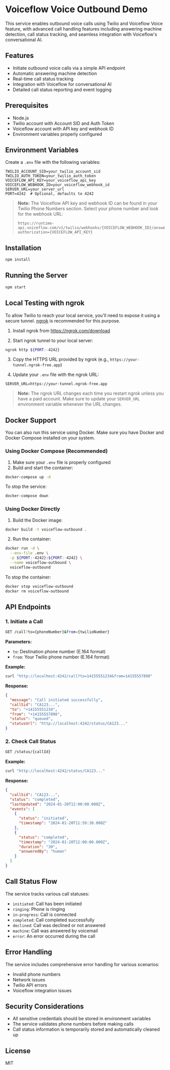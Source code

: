 # Voiceflow Voice Outbound Demo

This service enables outbound voice calls using Twilio and Voiceflow Voice feature, with advanced call handling features including answering machine detection, call status tracking, and seamless integration with Voiceflow's conversational AI.

## Features

- Initiate outbound voice calls via a simple API endpoint
- Automatic answering machine detection
- Real-time call status tracking
- Integration with Voiceflow for conversational AI
- Detailed call status reporting and event logging

## Prerequisites

- Node.js
- Twilio account with Account SID and Auth Token
- Voiceflow account with API key and webhook ID
- Environment variables properly configured

## Environment Variables

Create a `.env` file with the following variables:

```env
TWILIO_ACCOUNT_SID=your_twilio_account_sid
TWILIO_AUTH_TOKEN=your_twilio_auth_token
VOICEFLOW_API_KEY=your_voiceflow_api_key
VOICEFLOW_WEBHOOK_ID=your_voiceflow_webhook_id
SERVER_URL=your_server_url
PORT=4242  # Optional, defaults to 4242
```

> **Note:** The Voiceflow API key and webhook ID can be found in your Twilio Phone Numbers section.
> Select your phone number and look for the webhook URL:
> ```
> https://runtime-api.voiceflow.com/v1/twilio/webhooks/{VOICEFLOW_WEBHOOK_ID}/answer?authorization={VOICEFLOW_API_KEY}
> ```


## Installation

```bash
npm install
```

## Running the Server

```bash
npm start
```

## Local Testing with ngrok

To allow Twilio to reach your local service, you'll need to expose it using a secure tunnel. [ngrok](https://ngrok.com/) is recommended for this purpose.

1. Install ngrok from https://ngrok.com/download

2. Start ngrok tunnel to your local server:

```bash
ngrok http ${PORT:-4242}
```

3. Copy the HTTPS URL provided by ngrok (e.g., `https://your-tunnel.ngrok-free.app`)

4. Update your `.env` file with the ngrok URL:

```env
SERVER_URL=https://your-tunnel.ngrok-free.app
```

> **Note:** The ngrok URL changes each time you restart ngrok unless you have a paid account. Make sure to update your `SERVER_URL` environment variable whenever the URL changes.

## Docker Support

You can also run this service using Docker. Make sure you have Docker and Docker Compose installed on your system.

### Using Docker Compose (Recommended)

1. Make sure your `.env` file is properly configured
2. Build and start the container:

```bash
docker-compose up -d
```

To stop the service:

```bash
docker-compose down
```

### Using Docker Directly

1. Build the Docker image:

```bash
docker build -t voiceflow-outbound .
```

2. Run the container:

```bash
docker run -d \
  --env-file .env \
  -p ${PORT:-4242}:${PORT:-4242} \
  --name voiceflow-outbound \
  voiceflow-outbound
```

To stop the container:

```bash
docker stop voiceflow-outbound
docker rm voiceflow-outbound
```

## API Endpoints

### 1. Initiate a Call
```bash
GET /call?to={phoneNumber}&from={twilioNumber}
```

**Parameters:**
- `to`: Destination phone number (E.164 format)
- `from`: Your Twilio phone number (E.164 format)

**Example:**
```bash
curl "http://localhost:4242/call?to=14155551234&from=14155557890"
```

**Response:**
```json
{
  "message": "Call initiated successfully",
  "callSid": "CA123...",
  "to": "+14155551234",
  "from": "+14155557890",
  "status": "queued",
  "statusUrl": "http://localhost:4242/status/CA123..."
}
```

### 2. Check Call Status
```bash
GET /status/{callId}
```

**Example:**
```bash
curl "http://localhost:4242/status/CA123..."
```

**Response:**
```json
{
  "callSid": "CA123...",
  "status": "completed",
  "lastUpdated": "2024-01-20T12:00:00.000Z",
  "events": [
    {
      "status": "initiated",
      "timestamp": "2024-01-20T11:59:30.000Z"
    },
    {
      "status": "completed",
      "timestamp": "2024-01-20T12:00:00.000Z",
      "duration": "30",
      "answeredBy": "human"
    }
  ]
}
```

## Call Status Flow

The service tracks various call statuses:
- `initiated`: Call has been initiated
- `ringing`: Phone is ringing
- `in-progress`: Call is connected
- `completed`: Call completed successfully
- `declined`: Call was declined or not answered
- `machine`: Call was answered by voicemail
- `error`: An error occurred during the call

## Error Handling

The service includes comprehensive error handling for various scenarios:
- Invalid phone numbers
- Network issues
- Twilio API errors
- Voiceflow integration issues

## Security Considerations

- All sensitive credentials should be stored in environment variables
- The service validates phone numbers before making calls
- Call status information is temporarily stored and automatically cleaned up

## License

MIT
